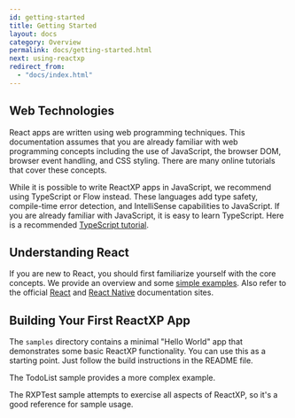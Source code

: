 ```yaml
---
id: getting-started
title: Getting Started
layout: docs
category: Overview
permalink: docs/getting-started.html
next: using-reactxp
redirect_from:
  - "docs/index.html"
---
```


## Web Technologies

React apps are written using web programming techniques. This documentation assumes that you are already familiar with web programming concepts including the use of JavaScript, the browser DOM, browser event handling, and CSS styling. There are many online tutorials that cover these concepts.

While it is possible to write ReactXP apps in JavaScript, we recommend using TypeScript or Flow instead. These languages add type safety, compile-time error detection, and IntelliSense capabilities to JavaScript. If you are already familiar with JavaScript, it is easy to learn TypeScript. Here is a recommended [TypeScript tutorial](http://www.typescriptlang.org/docs/handbook/typescript-in-5-minutes.html).

## Understanding React

If you are new to React, you should first familiarize yourself with the core concepts. We provide an overview and some [simple examples](react_concepts.html). Also refer to the official [React](https://reactjs.org/) and [React Native](https://facebook.github.io/react-native/) documentation sites.

## Building Your First ReactXP App

The `samples` directory contains a minimal "Hello World" app that demonstrates some basic ReactXP functionality. You can use this as a starting point. Just follow the build instructions in the README file.

The TodoList sample provides a more complex example.

The RXPTest sample attempts to exercise all aspects of ReactXP, so it's a good reference for sample usage.
